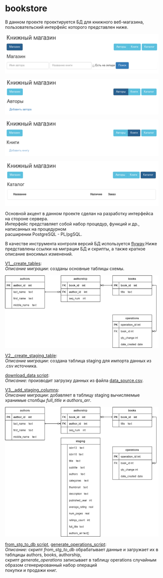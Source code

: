 # bookstore
В данном проекте проектируется БД для книжного веб-магазина, пользовательский интерфейс которого представлен ниже.<br>

![](/pics/shop_ui.png)

![](/pics/authors_ui.png)

![](/pics/books_ui.png)

![](/pics/catalog_ui.png)

Основной акцент в данном проекте сделан на разработку интерфейса на стороне сервера.<br>
Интерфейс представляет собой набор процедур, функций и др., написанных на процедурном<br>
расширении PostgreSQL - PL/pgSQL.

В качестве инструмента контроля версий БД используется [flyway](https://flywaydb.org/).Ниже<br>
представлены ссылки на миграции БД и скрипты, а также краткое описание вносимых изменений.

[V1__create_tables](/V1__create_tables.pgsql):<br>
*Описание миграции*: созданы основные таблицы схемы.<br>

![](/pics/V1_db_schema.drawio.png)

[V2__create_staging_table](/V2__create_staging_table.pgsql):<br>
*Описание миграции*: создана таблица staging для импорта данных из .csv источника.<br>

[download_data script](scripts/download_data.pgsql):<br>
*Описание:* производит загрузку данных из файла [data_source.csv](/data_source.csv).

[V3__add_staging_columns](/V3__add_staging_columns.pgsql):<br>
*Описание миграции*: добавляет в таблицу staging вычисляемые хранимые столбцы *full_title* и *authors_arr*.<br>

![](/pics/V2-V3_db_schema.drawio.png)

[from_stg_to_db script](scripts/from_stg_to_db.pgsql), [generate_operations_script](scripts/generate_operations.pgsql):<br>
*Описание:* скрипт *from_stg_to_db* обрабатывает данные и загружает их в таблцицы authors, books, authorship, <br>
скрипт *generate_operations* записывает в таблицу operations случайным образом сгенерированный набор операций <br> 
покупки и продажи книг.


